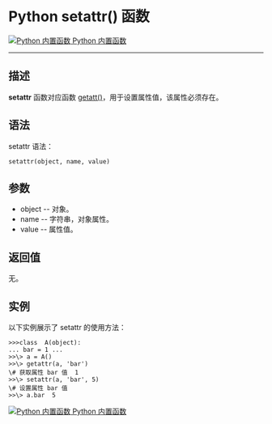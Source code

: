 Python setattr() 函数
===================

 [![Python 内置函数](../images/up.gif) Python 内置函数](python-built-in-functions.html)

* * *

描述
--

**setattr** 函数对应函数 [getatt()](python-func-getattr.html)，用于设置属性值，该属性必须存在。

语法
--

setattr 语法：
```
setattr(object, name, value)
```
参数
--

*   object -- 对象。
*   name -- 字符串，对象属性。
*   value -- 属性值。

返回值
---

无。

实例
--

以下实例展示了 setattr 的使用方法：
```
>>>class  A(object): 
... bar = 1 ... 
>>\> a = A() 
>>\> getattr(a, 'bar')  
\# 获取属性 bar 值  1 
>>\> setattr(a, 'bar', 5)  
\# 设置属性 bar 值 
>>\> a.bar  5
```
 [![Python 内置函数](../images/up.gif) Python 内置函数](python-built-in-functions.html)